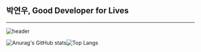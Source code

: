 ## 박연우, Good Developer for Lives
---

<!--
**HyeonWooGa/HyeonWooGa** is a ✨ _special_ ✨ repository because its `README.md` (this file) appears on your GitHub profile.

Here are some ideas to get you started:

- 🔭 I’m currently working on ...
- 🌱 I’m currently learning ...
- 👯 I’m looking to collaborate on ...
- 🤔 I’m looking for help with ...
- 💬 Ask me about ...
- 📫 How to reach me: ...
- 😄 Pronouns: ...
- ⚡ Fun fact: ...
-->
![header](https://capsule-render.vercel.app/api?type=waving&color=timeGradient&height=200&section=header&text=Good%20Developer%20for%20Lives&fontSize=46)

![Anurag's GitHub stats](https://github-readme-stats.vercel.app/api?username=HyeonWooGa&show_icons=true&theme=tokyonight)![Top Langs](https://github-readme-stats.vercel.app/api/top-langs/?username=HyeonWooGa&layout=compact&theme=tokyonight)
